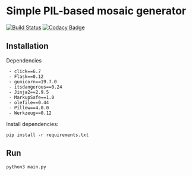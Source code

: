 # Simple PIL-based mosaic generator
[![Build Status](https://travis-ci.org/BumagniyPacket/mosaic.svg?branch=master)](https://travis-ci.org/BumagniyPacket/mosaic)
[![Codacy Badge](https://api.codacy.com/project/badge/Grade/e64a530989d041aca562145fb49fa872)](https://www.codacy.com/app/bumagniypacket/mosaic?utm_source=github.com&amp;utm_medium=referral&amp;utm_content=BumagniyPacket/mosaic&amp;utm_campaign=Badge_Grade)
## Installation
Dependencies
~~~
 - click==6.7
 - Flask==0.12
 - gunicorn==19.7.0
 - itsdangerous==0.24
 - Jinja2==2.9.5
 - MarkupSafe==1.0
 - olefile==0.44
 - Pillow==4.0.0
 - Werkzeug==0.12
~~~
Install dependencies:
~~~
pip install -r requirements.txt
~~~

## Run
~~~
python3 main.py
~~~
